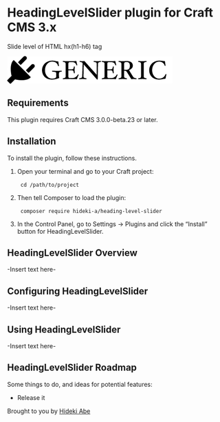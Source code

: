 # HeadingLevelSlider plugin for Craft CMS 3.x

Slide level of HTML hx(h1-h6) tag 

![Screenshot](resources/img/plugin-logo.png)

## Requirements

This plugin requires Craft CMS 3.0.0-beta.23 or later.

## Installation

To install the plugin, follow these instructions.

1. Open your terminal and go to your Craft project:

        cd /path/to/project

2. Then tell Composer to load the plugin:

        composer require hideki-a/heading-level-slider

3. In the Control Panel, go to Settings → Plugins and click the “Install” button for HeadingLevelSlider.

## HeadingLevelSlider Overview

-Insert text here-

## Configuring HeadingLevelSlider

-Insert text here-

## Using HeadingLevelSlider

-Insert text here-

## HeadingLevelSlider Roadmap

Some things to do, and ideas for potential features:

* Release it

Brought to you by [Hideki Abe](https://www.anothersky.pw)
